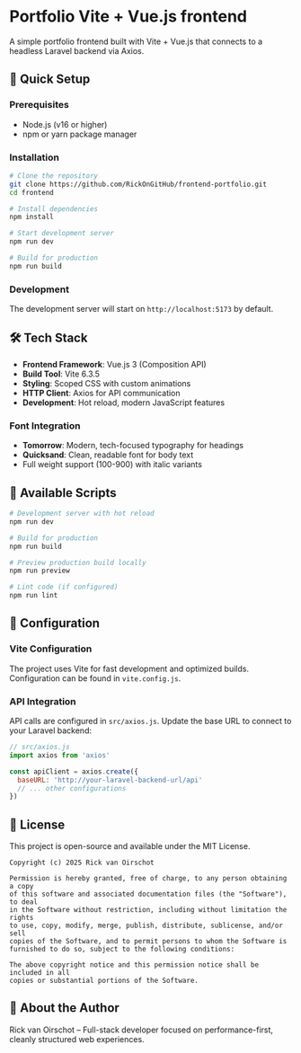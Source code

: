 # Portfolio Vite + Vue.js frontend

A simple portfolio frontend built with Vite + Vue.js that connects to a headless Laravel backend via Axios.

## 🚀 Quick Setup

### Prerequisites

- Node.js (v16 or higher)
- npm or yarn package manager

### Installation

```bash
# Clone the repository
git clone https://github.com/RickOnGitHub/frontend-portfolio.git
cd frontend

# Install dependencies
npm install

# Start development server
npm run dev

# Build for production
npm run build
```

### Development

The development server will start on `http://localhost:5173` by default.

## 🛠️ Tech Stack

- **Frontend Framework**: Vue.js 3 (Composition API)
- **Build Tool**: Vite 6.3.5
- **Styling**: Scoped CSS with custom animations
- **HTTP Client**: Axios for API communication
- **Development**: Hot reload, modern JavaScript features

### Font Integration

- **Tomorrow**: Modern, tech-focused typography for headings
- **Quicksand**: Clean, readable font for body text
- Full weight support (100-900) with italic variants

## 📜 Available Scripts

```bash
# Development server with hot reload
npm run dev

# Build for production
npm run build

# Preview production build locally
npm run preview

# Lint code (if configured)
npm run lint
```

## 🔧 Configuration

### Vite Configuration

The project uses Vite for fast development and optimized builds. Configuration can be found in `vite.config.js`.

### API Integration

API calls are configured in `src/axios.js`. Update the base URL to connect to your Laravel backend:

```javascript
// src/axios.js
import axios from 'axios'

const apiClient = axios.create({
  baseURL: 'http://your-laravel-backend-url/api'
  // ... other configurations
})
```

## 📜 License

This project is open-source and available under the MIT License.

```
Copyright (c) 2025 Rick van Oirschot

Permission is hereby granted, free of charge, to any person obtaining a copy
of this software and associated documentation files (the "Software"), to deal
in the Software without restriction, including without limitation the rights
to use, copy, modify, merge, publish, distribute, sublicense, and/or sell
copies of the Software, and to permit persons to whom the Software is
furnished to do so, subject to the following conditions:

The above copyright notice and this permission notice shall be included in all
copies or substantial portions of the Software.
```

## 💬 About the Author

Rick van Oirschot – Full-stack developer focused on performance-first, cleanly structured web experiences.
